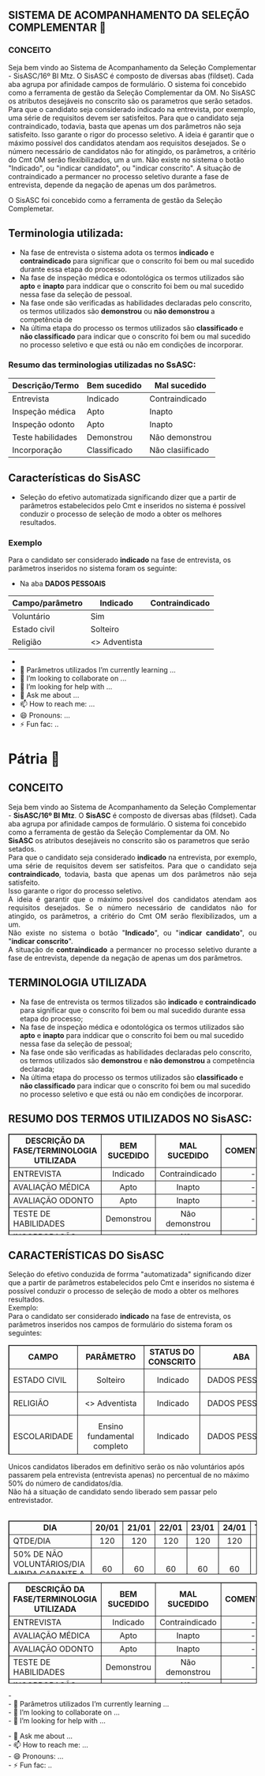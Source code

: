 ## SISTEMA DE ACOMPANHAMENTO DA SELEÇÃO COMPLEMENTAR 👋

### CONCEITO
Seja bem vindo ao Sistema de Acompanhamento da Seleção Complementar - SisASC/16º BI Mtz. O SisASC é composto de diversas abas (fildset). Cada aba agrupa por afinidade campos de formulário. O sistema foi concebido como a ferramenta de gestão da Seleção Complementar da OM. No SisASC os atributos desejáveis no conscrito são os parametros que serão setados.
Para que o candidato seja considerado indicado na entrevista, por exemplo, uma série de requisitos devem ser satisfeitos. Para que o candidato seja contraindicado, todavia, basta que apenas um dos parâmetros não seja satisfeito.
Isso garante o rigor do processo seletivo.
A ideia é garantir que o máximo possível dos candidatos atendam aos requisitos desejados. Se o número necessário de candidatos não for atingido, os parâmetros, a critério do Cmt OM serão flexibilizados, um a um. 
Não existe no sistema o botão "Indicado", ou "indicar candidato", ou "indicar conscrito".
A situação de contraindicado a permancer no processo seletivo durante a fase de entrevista, depende da negação de apenas um dos parâmetros.

O SisASC foi concebido como a ferramenta de gestão da Seleção Complemetar. 

## Terminologia utilizada:
 - Na fase de entrevista o sistema adota os termos **indicado** e **contraindicado** para significar que o conscrito foi bem ou mal sucedido durante essa etapa do processo.
 - Na fase de inspeção médica e odontológica os termos utilizados são **apto** e **inapto** para inddicar que o conscrito foi bem ou mal sucedido nessa fase da seleção de pessoal.
 - Na fase onde são verificadas as habilidades declaradas pelo conscrito, os termos utilizados são **demonstrou** ou **não demonstrou** a competência de
 - Na última etapa do processo os termos utilizados são **classificado** e **não classificado** para indicar que o conscrito foi bem ou mal sucedido no processo seletivo e que está ou não em condições de incorporar.
### Resumo das terminologias utilizadas no SsASC:
 Descrição/Termo   | Bem sucedido | Mal sucedido     | 
-------------------|--------------|------------------|
 Entrevista        | Indicado     | Contraindicado   |   
 Inspeção médica   | Apto         | Inapto           |      
 Inspeção odonto   | Apto         | Inapto           |      
 Teste habilidades | Demonstrou   | Não demonstrou   |      
 Incorporação      | Classificado | Não clasiificado |      
   
## Características do SisASC
 - Seleção do efetivo automatizada significando dizer que a partir de parâmetros estabelecidos pelo Cmt e inseridos no sistema é possível conduzir o processo de seleção de modo a obter os melhores resultados.
### Exemplo
Para o candidato ser considerado **indicado** na fase de entrevista, os parâmetros inseridos no sistema foram os seguinte:
 - Na aba **DADOS PESSOAIS**

 Campo/parâmetro   | Indicado      | Contraindicado | 
-------------------|---------------|----------------|
 Voluntário        | Sim           |                |   
 Estado civil      | Solteiro      |                |      
 Religião          | <> Adventista |                |      

 - 
- 🌱 Parâmetros utilizados I’m currently learning ...
- 👯 I’m looking to collaborate on ...
- 🤔 I’m looking for help with ...
- 💬 Ask me about ...
- 📫 How to reach me: ...
- 😄 Pronouns: ...
- ⚡ Fun fac: ..
<h1>Pátria 👋</h1>
<h2><strong>CONCEITO</strong></h2>
<div>Seja bem vindo ao Sistema de Acompanhamento da Seleção Complementar - <strong>SisASC/16º BI Mtz</strong>.&nbsp;O <strong>SisASC</strong>&nbsp;é composto de diversas abas (fildset).&nbsp;Cada aba agrupa por afinidade campos de formulário.&nbsp;O sistema foi concebido como a ferramenta de gestão da Seleção Complementar da OM. No <strong>SisASC</strong>&nbsp;os atributos desejáveis no conscrito são os parametros que serão setados.
<div style="text-align: justify;">Para que o candidato seja considerado <strong>indicado</strong> na entrevista, por exemplo, uma série de requisitos devem ser satisfeitos. Para que o candidato seja <strong>contraindicado</strong>, todavia, basta que apenas um dos parâmetros não seja satisfeito.
<div>Isso garante o rigor do processo seletivo.
<div>A ideia é garantir que o máximo possível dos candidatos atendam aos requisitos desejados. Se o número necessário de candidatos não for atingido, os parâmetros, a critério do Cmt OM serão flexibilizados, um a um.&nbsp;
<div style="text-align: justify;">Não existe no sistema o botão "<strong>Indicado</strong>", ou "i<strong>ndicar candidato</strong>", ou "<strong>indicar conscrito</strong>".</div>
<div style="text-align: justify;">A situação de <strong>contraindicado</strong>&nbsp;a permancer no processo seletivo durante a fase de entrevista, depende da negação de apenas um dos parâmetros.</div>
</div>
</div>
</div>
</div>
<h2><strong>TERMINOLOGIA UTILIZADA</strong></h2>
<ul>
<li>
<div>Na fase de entrevista os termos tilizados são&nbsp;<strong>indicado</strong> e <strong>contraindicado</strong> para significar que o conscrito foi bem ou mal sucedido durante essa etapa do processo;</div>
</li>
<li>
<div>Na fase de inspeção médica e odontológica os termos utilizados são <strong>apto</strong>&nbsp;e <strong>inapto</strong>&nbsp;para inddicar que o conscrito foi bem ou mal sucedido nessa fase da seleção de pessoal;</div>
</li>
<li>
<div>Na fase onde são verificadas as habilidades declaradas pelo conscrito, os termos utilizados são <strong>demonstrou</strong>&nbsp;e <strong>não&nbsp;demonstrou</strong> a competência declarada;</div>
</li>
<li>
<div>Na última etapa do processo os termos utilizados são <strong>classificado</strong> e <strong>não classificado</strong> para indicar que o conscrito foi bem ou mal sucedido no processo seletivo e que está ou não em condições de incorporar.</div>
</li>
</ul>
<h2><strong>RESUMO DOS TERMOS UTILIZADOS NO</strong>&nbsp;<strong>SisASC</strong>:</h2>
<table style="width: 100%; height: 205px; border-color: #000000;" border="1">
<tbody>
<tr>
<td style="text-align: center;"><strong>DESCRIÇÃO DA FASE/TERMINOLOGIA UTILIZADA</strong></td>
<td style="text-align: center;"><strong> BEM SUCEDIDO</strong></td>
<td style="text-align: center;"><strong>MAL SUCEDIDO</strong></td>
<td style="text-align: center;"><strong>COMENTÁRIO</strong></td>
</tr>
<tr>
<td>ENTREVISTA</td>
<td style="text-align: center;">Indicado</td>
<td style="text-align: center;">Contraindicado</td>
<td style="text-align: center;">&nbsp;-</td>
</tr>
<tr>
<td>AVALIAÇÃO MÉDICA</td>
<td style="text-align: center;">Apto</td>
<td style="text-align: center;">Inapto</td>
<td style="text-align: center;">&nbsp;-</td>
</tr>
<tr>
<td>AVALIAÇÃO ODONTO</td>
<td style="text-align: center;">Apto</td>
<td style="text-align: center;">Inapto</td>
<td style="text-align: center;">&nbsp;-</td>
</tr>
<tr>
<td>TESTE DE HABILIDADES</td>
<td style="text-align: center;">Demonstrou</td>
<td style="text-align: center;">Não demonstrou</td>
<td style="text-align: center;">&nbsp;-</td>
</tr>
<tr>
<td>INCORPORAÇÃO CONSCRITO</td>
<td style="text-align: center;">Classificado</td>
<td style="text-align: center;">Não classificado</td>
<td style="text-align: center;">&nbsp;-</td>
</tr>
</tbody>
</table>
<h2><strong>CARACTERÍSTICAS DO SisASC</strong></h2>
<div>Seleção do efetivo conduzida de forrma "automatizada" significando dizer que a partir de parâmetros estabelecidos pelo Cmt e inseridos no sistema é possível conduzir o processo de seleção de modo a obter os melhores resultados.</div>
<div>Exemplo:<br />Para o candidato ser considerado <strong>indicado</strong> na fase de entrevista, os parâmetros inseridos nos campos de formulário do sistema foram os seguintes:</div>
<table style="width: 100%; height: 222px; border-color: #000000;" border="1">
<tbody>
<tr>
<td style="text-align: center;"><strong>CAMPO</strong></td>
<td style="text-align: center;"><strong> PARÂMETRO</strong></td>
<td style="text-align: center;"><strong>STATUS DO CONSCRITO</strong></td>
<td style="text-align: center;"><strong>ABA</strong></td>
<td style="text-align: center;"><strong>OBS</strong></td>
</tr>
<tr>
<td>ESTADO CIVIL&nbsp;</td>
<td style="text-align: center;">Solteiro</td>
<td style="text-align: center;">&nbsp;Indicado</td>
<td style="text-align: center;">DADOS PESSOAIS</td>
<td style="text-align: center;">Obrigatoriamente solteiro.</td>
</tr>
<tr>
<td>RELIGIÃO</td>
<td style="text-align: center;">&lt;&gt; Adventista</td>
<td style="text-align: center;">&nbsp;Indicado</td>
<td style="text-align: center;">DADOS PESSOAIS</td>
<td style="text-align: center;">Não pode ser adventista</td>
</tr>
<tr>
<td>ESCOLARIDADE</td>
<td style="text-align: center;">Ensino fundamental completo</td>
<td style="text-align: center;">&nbsp;Indicado</td>
<td style="text-align: center;">DADOS PESSOAIS</td>
<td style="text-align: center;">Conscrito com no mínimo o ensino fundamental completo.</td>
</tr>
<tr>
<td>VOLUNTÁRIO</td>
<td style="text-align: center;">Sim</td>
<td style="text-align: center;">&nbsp;Indicado</td>
<td style="text-align: center;">DADOS PESSOAIS</td>
<td style="text-align: center;">&nbsp;-</td>
</tr>
<tr>
<td>MORA COM QUEM NO ENDEREÇO DECLARADO</td>
<td style="text-align: center;">Pais</td>
<td style="text-align: center;">&nbsp;Indicado</td>
<td style="text-align: center;">PERFIL SOCIOECONÔMICO</td>
<td style="text-align: center;">A convivência com a família pressupõe certos atributos morais e éticos&nbsp;necessários à vida na caserna.</td>
</tr>
<tr>
<td>EM CASO DE CONVOCAÇÃO</td>
<td style="text-align: center;">&lt;&gt; Adotarei o aquartelamento como residência</td>
<td style="text-align: center;">&nbsp;Indicado</td>
<td style="text-align: center;">PERFIL SOCIOECONÔMICO</td>
<td style="text-align: center;">Laranjeira pressupõe despesas adicionais com as concessionárias, uso das instalações, outras demandas logísticas e de aprovisionamento</td>
</tr>
<tr>
<td>ARRIMO DE FAMÍLIA</td>
<td style="text-align: center;">Não</td>
<td style="text-align: center;">&nbsp;Indicado</td>
<td style="text-align: center;">PERFIL SOCIOECONÔMICO</td>
<td style="text-align: center;">O conscrito a ser incorporado não pode essencialmente ser arrimo de família .</td>
</tr>
<tr>
<td>PASSAGEM PELA POLÍCIA</td>
<td style="text-align: center;">Não</td>
<td style="text-align: center;">Indicado</td>
<td style="text-align: center;">PERFIL SOCIOECONÔMICO</td>
<td style="text-align: center;">O conscrito para ser indicado na fase de entrevista e estar em condições de concorrer á classificação não pode ter passagem pela polícia.</td>
</tr>
<tr>
<td>EXPERIÊNCIA COM DROGAS</td>
<td style="text-align: center;">Não</td>
<td style="text-align: center;">Indicado</td>
<td style="text-align: center;">PERFIL SOCIOECONÔMICO</td>
<td style="text-align: center;">O conscrito necessariamente não pode ter tido ao longo da vida experiência com drogas.</td>
</tr>
<tr>
<td>USO DE ARMA DE FOGO</td>
<td style="text-align: center;">Não</td>
<td style="text-align: center;">Indicado</td>
<td style="text-align: center;">PERFIL SOCIOECONÔMICO</td>
<td style="text-align: center;">-</td>
</tr>
</tbody>
</table>
<div></div>
<div>Unicos candidatos liberados em definitivo serão os não voluntários após passarem pela entrevista (entrevista apenas) no percentual de no máximo 50% do número de candidatos/dia.&nbsp;</div>
<div>Não há a situação de candidato sendo liberado sem passar pelo entrevistador.</div>
<div>&nbsp;</div>
<table style="width: 100%; height: 109px; border-color: #000000;" border="1">
<tbody>
<tr>
<td style="text-align: center;"><strong>DIA</strong></td>
<td style="text-align: center;"><strong> 20/01</strong></td>
<td style="text-align: center;"><strong>21/01</strong></td>
<td style="text-align: center;"><strong>22/01</strong></td>
<td style="text-align: center;"><strong>23/01</strong></td>
<td style="text-align: center;"><strong>24/01</strong></td>
<td style="text-align: center;"><strong>TOTAL</strong></td>
</tr>
<tr>
<td>QTDE/DIA</td>
<td style="text-align: center;">120</td>
<td style="text-align: center;">120</td>
<td style="text-align: center;">120</td>
<td style="text-align: center;">120</td>
<td style="text-align: center;">120</td>
<td style="text-align: center;">600</td>
</tr>
<tr>
<td>50% DE NÃO VOLUNTÁRIOS/DIA&nbsp; AINDA GARANTE A CS?</td>
<td style="text-align: center;">60</td>
<td style="text-align: center;">60</td>
<td style="text-align: center;">60</td>
<td style="text-align: center;">60</td>
<td style="text-align: center;">60</td>
<td style="text-align: center;">300</td>
</tr>
</tbody>
</table>


<table style="width: 100%; align: center; height: 205px; border-color: #000000;" border="1">
<tbody>
<tr>
<td style="text-align: center;"><strong>DESCRIÇÃO DA FASE/TERMINOLOGIA UTILIZADA</strong></td>
<td style="text-align: center;"><strong> BEM SUCEDIDO</strong></td>
<td style="text-align: center;"><strong>MAL SUCEDIDO</strong></td>
<td style="text-align: center;"><strong>COMENTÁRIO</strong></td>
</tr>
<tr>
<td>ENTREVISTA</td>
<td style="text-align: center;">Indicado</td>
<td style="text-align: center;">Contraindicado</td>
<td style="text-align: center;">&nbsp;-</td>
</tr>
<tr>
<td>AVALIAÇÃO MÉDICA</td>
<td style="text-align: center;">Apto</td>
<td style="text-align: center;">Inapto</td>
<td style="text-align: center;">&nbsp;-</td>
</tr>
<tr>
<td>AVALIAÇÃO ODONTO</td>
<td style="text-align: center;">Apto</td>
<td style="text-align: center;">Inapto</td>
<td style="text-align: center;">&nbsp;-</td>
</tr>
<tr>
<td>TESTE DE HABILIDADES</td>
<td style="text-align: center;">Demonstrou</td>
<td style="text-align: center;">Não demonstrou</td>
<td style="text-align: center;">&nbsp;-</td>
</tr>
<tr>
<td>INCORPORAÇÃO CONSCRITO</td>
<td style="text-align: center;">Classificado</td>
<td style="text-align: center;">Não classificado</td>
<td style="text-align: center;">&nbsp;-</td>
</tr>
</tbody>
</table>
<p>- <br />- 🌱 Parâmetros utilizados I’m currently learning ...<br />- 👯 I’m looking to collaborate on ...<br />- 🤔 I’m looking for help with ...</p>
<p>- 💬 Ask me about ...<br />- 📫 How to reach me: ...<br />- 😄 Pronouns: ...<br />- ⚡ Fun fac: ..</p>
